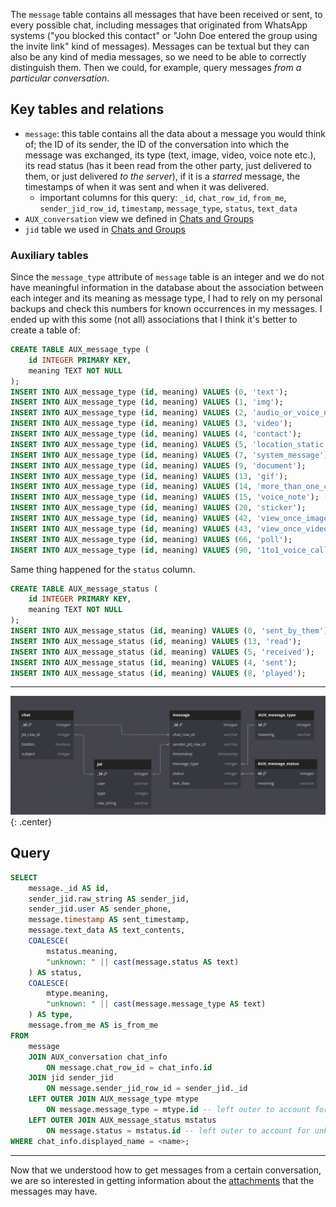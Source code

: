 The `message` table contains all messages that have been received or sent, to every possible chat, including messages that originated from WhatsApp systems ("you blocked this contact" or "John Doe entered the group using the invite link" kind of messages).
Messages can be textual but they can also be any kind of media messages, so we need to be able to correctly distinguish them. Then we could, for example, query messages *from a particular conversation*.
## Key tables and relations
- `message`: this table contains all the data about a message you would think of; the ID of its sender, the ID of the conversation into which the message was exchanged, its type (text, image, video, voice note etc.), its read status (has it been read from the other party, just delivered to them, or just delivered *to the server*), if it is a *starred* message, the timestamps of when it was sent and when it was delivered.
	- important columns for this query: `_id`, `chat_row_id`, `from_me`, `sender_jid_row_id`, `timestamp`, `message_type`, `status`, `text_data`
- `AUX_conversation` view we defined in [Chats and Groups](Chats%20and%20Groups.md)
- `jid` table we used in [Chats and Groups](Chats%20and%20Groups.md)
### Auxiliary tables
Since the `message_type` attribute of `message` table is an integer and we do not have meaningful information in the database about the association between each integer and its meaning as message type, I had to rely on my personal backups and check this numbers for known occurrences in my messages. I ended up with this some (not all) associations that I think it's better to create a table of:

```SQL
CREATE TABLE AUX_message_type (
	id INTEGER PRIMARY KEY,
	meaning TEXT NOT NULL
);
INSERT INTO AUX_message_type (id, meaning) VALUES (0, 'text');
INSERT INTO AUX_message_type (id, meaning) VALUES (1, 'img');
INSERT INTO AUX_message_type (id, meaning) VALUES (2, 'audio_or_voice_note');
INSERT INTO AUX_message_type (id, meaning) VALUES (3, 'video');
INSERT INTO AUX_message_type (id, meaning) VALUES (4, 'contact');
INSERT INTO AUX_message_type (id, meaning) VALUES (5, 'location_static');
INSERT INTO AUX_message_type (id, meaning) VALUES (7, 'system_message');
INSERT INTO AUX_message_type (id, meaning) VALUES (9, 'document');
INSERT INTO AUX_message_type (id, meaning) VALUES (13, 'gif');
INSERT INTO AUX_message_type (id, meaning) VALUES (14, 'more_than_one_contact');
INSERT INTO AUX_message_type (id, meaning) VALUES (15, 'voice_note'); -- duplicate?
INSERT INTO AUX_message_type (id, meaning) VALUES (20, 'sticker');
INSERT INTO AUX_message_type (id, meaning) VALUES (42, 'view_once_image');
INSERT INTO AUX_message_type (id, meaning) VALUES (43, 'view_once_video');
INSERT INTO AUX_message_type (id, meaning) VALUES (66, 'poll');
INSERT INTO AUX_message_type (id, meaning) VALUES (90, '1to1_voice_call');
```

Same thing happened for the `status` column.

```sql
CREATE TABLE AUX_message_status (
	id INTEGER PRIMARY KEY,
	meaning TEXT NOT NULL
);
INSERT INTO AUX_message_status (id, meaning) VALUES (0, 'sent_by_them');
INSERT INTO AUX_message_status (id, meaning) VALUES (13, 'read');
INSERT INTO AUX_message_status (id, meaning) VALUES (5, 'received');
INSERT INTO AUX_message_status (id, meaning) VALUES (4, 'sent');
INSERT INTO AUX_message_status (id, meaning) VALUES (8, 'played');
```

----

![Pasted image 20241001013122.png](img/Pasted%20image%2020241001013122.png){: .center}
## Query
```SQL
SELECT 
	message._id AS id,
	sender_jid.raw_string AS sender_jid,
	sender_jid.user AS sender_phone,
	message.timestamp AS sent_timestamp,
	message.text_data AS text_contents,
	COALESCE(
		mstatus.meaning, 
		"unknown: " || cast(message.status AS text)
	) AS status, 
	COALESCE(
		mtype.meaning, 
		"unknown: " || cast(message.message_type AS text)
	) AS type,
	message.from_me AS is_from_me
FROM 
	message
	JOIN AUX_conversation chat_info
		ON message.chat_row_id = chat_info.id
	JOIN jid sender_jid
		ON message.sender_jid_row_id = sender_jid._id
	LEFT OUTER JOIN AUX_message_type mtype
		ON message.message_type = mtype.id -- left outer to account for unknowns
	LEFT OUTER JOIN AUX_message_status mstatus
		ON message.status = mstatus.id -- left outer to account for unknowns
WHERE chat_info.displayed_name = <name>;
```

----

Now that we understood how to get messages from a certain conversation, we are so interested in getting information about the [attachments](Message%20attachments%20and%20media%20files.md) that the messages may have.